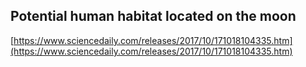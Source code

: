 ## Potential human habitat located on the moon
  
  [https://www.sciencedaily.com/releases/2017/10/171018104335.htm](https://www.sciencedaily.com/releases/2017/10/171018104335.htm)